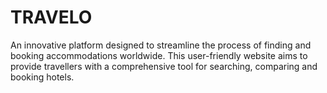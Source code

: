 # TRAVELO
An innovative platform designed to streamline the process of finding and booking accommodations worldwide. This user-friendly website aims to provide travellers with a comprehensive tool for searching, comparing and booking hotels.

